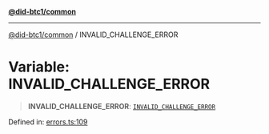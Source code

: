 [**@did-btc1/common**](../README.md)

***

[@did-btc1/common](../globals.md) / INVALID\_CHALLENGE\_ERROR

# Variable: INVALID\_CHALLENGE\_ERROR

> **INVALID\_CHALLENGE\_ERROR**: [`INVALID_CHALLENGE_ERROR`](../enumerations/Btc1ErrorCode.md#invalid_challenge_error)

Defined in: [errors.ts:109](https://github.com/dcdpr/did-btc1-js/blob/751aedd75738c26882a2149e644ae32b9e424707/packages/common/src/errors.ts#L109)
